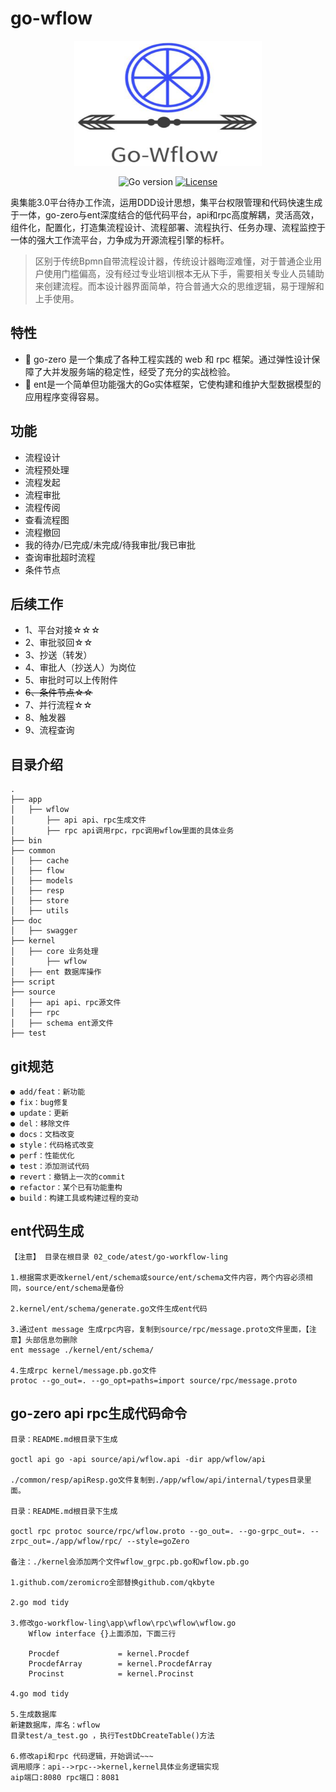 # go-wflow

<div align=center>
<img src="./QQ截图20221009124602.png" width="300" height="200"/>

<br/>

![Go version](http://img.shields.io/badge/go-v1.18-9cf)
[![License](http://img.shields.io/badge/license-MIT-blue.svg)](https://github.com/qkbyte/go-workflow/blob/ling/LICENSE)

</div>

奥集能3.0平台待办工作流，运用DDD设计思想，集平台权限管理和代码快速生成于一体，go-zero与ent深度结合的低代码平台，api和rpc高度解耦，灵活高效，组件化，配置化，打造集流程设计、流程部署、流程执行、任务办理、流程监控于一体的强大工作流平台，力争成为开源流程引擎的标杆。

> 区别于传统Bpmn自带流程设计器，传统设计器晦涩难懂，对于普通企业用户使用门槛偏高，没有经过专业培训根本无从下手，需要相关专业人员辅助来创建流程。而本设计器界面简单，符合普通大众的思维逻辑，易于理解和上手使用。

## 特性
- 👏 go-zero 是一个集成了各种工程实践的 web 和 rpc 框架。通过弹性设计保障了大并发服务端的稳定性，经受了充分的实战检验。
- 💪 ent是一个简单但功能强大的Go实体框架，它使构建和维护大型数据模型的应用程序变得容易。

## 功能

* 流程设计
* 流程预处理
* 流程发起
* 流程审批
* 流程传阅
* 查看流程图
* 流程撤回
* 我的待办/已完成/未完成/待我审批/我已审批
* 查询审批超时流程
* 条件节点

## 后续工作


* 1、平台对接☆☆☆
* 2、审批驳回☆☆
* 3、抄送（转发）
* 4、审批人（抄送人）为岗位
* 5、审批时可以上传附件
* ~~6、条件节点☆☆~~
* 7、并行流程☆☆
* 8、触发器
* 9、流程查询


## 目录介绍

```
.
├── app
│	├── wflow
│   	├── api api、rpc生成文件
│    	├── rpc api调用rpc，rpc调用wflow里面的具体业务
├── bin
├── common
│	├── cache
│	├── flow 
│	├── models
│	├── resp
│	├── store
│	├── utils
├── doc
│	├── swagger
├── kernel
│	├── core 业务处理
│		├── wflow
│	├── ent 数据库操作
├── script
├── source
│	├── api api、rpc源文件
│   ├── rpc
│   ├── schema ent源文件
├── test
```

## git规范
```
● add/feat：新功能
● fix：bug修复
● update：更新
● del：移除文件
● docs：文档改变
● style：代码格式改变
● perf：性能优化
● test：添加测试代码
● revert：撤销上一次的commit
● refactor：某个已有功能重构
● build：构建工具或构建过程的变动
```

## ent代码生成
```
【注意】 目录在根目录 02_code/atest/go-workflow-ling

1.根据需求更改kernel/ent/schema或source/ent/schema文件内容，两个内容必须相同，source/ent/schema是备份

2.kernel/ent/schema/generate.go文件生成ent代码

3.通过ent message 生成rpc内容，复制到source/rpc/message.proto文件里面，【注意】头部信息勿删除
ent message ./kernel/ent/schema/

4.生成rpc kernel/message.pb.go文件
protoc --go_out=. --go_opt=paths=import source/rpc/message.proto
```

## go-zero api rpc生成代码命令
```
目录：README.md根目录下生成

goctl api go -api source/api/wflow.api -dir app/wflow/api

./common/resp/apiResp.go文件复制到./app/wflow/api/internal/types目录里面。

目录：README.md根目录下生成

goctl rpc protoc source/rpc/wflow.proto --go_out=. --go-grpc_out=. --zrpc_out=./app/wflow/rpc/ --style=goZero

备注：./kernel会添加两个文件wflow_grpc.pb.go和wflow.pb.go

1.github.com/zeromicro全部替换github.com/qkbyte

2.go mod tidy

3.修改go-workflow-ling\app\wflow\rpc\wflow\wflow.go
	Wflow interface {}上面添加，下面三行
	
    Procdef       		= kernel.Procdef
	ProcdefArray        = kernel.ProcdefArray
	Procinst       		= kernel.Procinst

4.go mod tidy

5.生成数据库
新建数据库，库名：wflow
目录test/a_test.go ，执行TestDbCreateTable()方法

6.修改api和rpc 代码逻辑，开始调试~~~
调用顺序：api-->rpc-->kernel,kernel具体业务逻辑实现
aip端口:8080 rpc端口：8081

```





